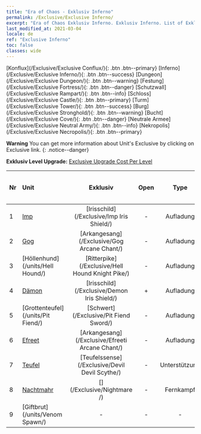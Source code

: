 ```yaml
---
title: "Era of Chaos - Exklusiv Inferno"
permalink: /Exclusive/Exclusive Inferno/
excerpt: "Era of Chaos Exklusiv Inferno. Exklusiv Inferno. List of Exklusiv Inferno in Era of Chaos"
last_modified_at: 2021-03-04
locale: de
ref: "Exclusive Inferno"
toc: false
classes: wide
---
```

 [Konflux](/Exclusive/Exclusive Conflux/){: .btn .btn--primary} [Inferno](/Exclusive/Exclusive Inferno/){: .btn .btn--success} [Dungeon](/Exclusive/Exclusive Dungeon/){: .btn .btn--warning} [Festung](/Exclusive/Exclusive Fortress/){: .btn .btn--danger} [Schutzwall](/Exclusive/Exclusive Rampart/){: .btn .btn--info} [Schloss](/Exclusive/Exclusive Castle/){: .btn .btn--primary} [Turm](/Exclusive/Exclusive Tower/){: .btn .btn--success} [Burg](/Exclusive/Exclusive Stronghold/){: .btn .btn--warning} [Bucht](/Exclusive/Exclusive Cove/){: .btn .btn--danger} [Neutrale Armee](/Exclusive/Exclusive Neutral Army/){: .btn .btn--info} [Nekropolis](/Exclusive/Exclusive Necropolis/){: .btn .btn--primary} 

**Warning** You can get more information about Unit's Exclusive by clicking on Exclusive link. 
{: .notice--danger}

 **Exklusiv Level Upgrade:** [Exclusive Upgrade Cost Per Level](/Exclusive/ExclusiveUpgradeCostPerLevel/)

  | Nr |         Unit        | Exklusiv | Open  |    Type   |  Item to Rank UP      |  Skin   |
  |:---|:--------------------|:-------------:|:-----:|:---------:|:---------------------:|:-------:|
  | 1  | [Imp](/units/Imp/) | [Irisschild](/Exclusive/Imp Iris Shield/) | - | Aufladung | - | - |
  | 2  | [Gog](/units/Gog/) | [Arkangesang](/Exclusive/Gog Arcane Chant/) | - | Aufladung | - | - |
  | 3  | [Höllenhund](/units/Hell Hound/) | [Ritterpike](/Exclusive/Hell Hound Knight Pike/) | - | Aufladung | - | - |
  | 4  | [Dämon](/units/Demon/) | [Irisschild](/Exclusive/Demon Iris Shield/) | + | Aufladung | - | - |
  | 5  | [Grottenteufel](/units/Pit Fiend/) | [Schwert](/Exclusive/Pit Fiend Sword/) | - | Aufladung | - | - |
  | 6  | [Efreet](/units/Efreeti/) | [Arkangesang](/Exclusive/Efreeti Arcane Chant/) | - | Aufladung | - | - |
  | 7  | [Teufel](/units/Devil/) | [Teufelssense](/Exclusive/Devil Devil Scythe/) | - | Unterstützung | - | - |
  | 8  | [Nachtmahr](/units/Nightmare/) | [](/Exclusive/Nightmare /) | - | Fernkampf | - | - |
  | 9  | [Giftbrut](/units/Venom Spawn/) | - | - | - | none | none |
